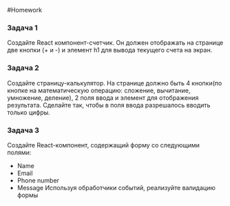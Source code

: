 #Homework 

### Задача 1 
Создайте React компонент-счетчик. Он должен отображать на странице две кнопки (+ и -) и элемент h1 для вывода текущего счета на экран. 

### Задача 2 
Создайте страницу-калькулятор. На странице должно быть 4 кнопки(по кнопке на математическую операцию: сложение, вычитание, умножение, деление), 
2 поля ввода и элемент для отображения результата. Сделайте так, чтобы в поля ввода разрешалось вводить только цифры. 

### Задача 3
Создайте React-компонент, содержащий форму со следующими полями: 
* Name 
* Email 
* Phone number 
* Message 
Используя обработчики событий,  реализуйте валидацию формы

